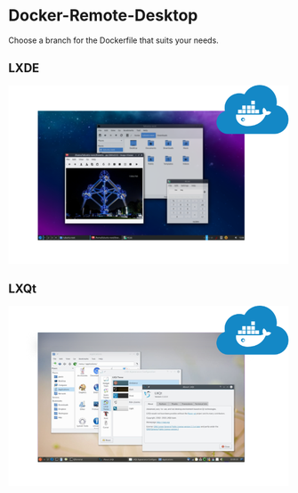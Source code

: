 # Docker-Remote-Desktop

Choose a branch for the Dockerfile that suits your needs.

## LXDE
![](https://github.com/NeuroForLunch/docker-remote-desktop/raw/main/lxde-1.png)

## LXQt
![](https://github.com/NeuroForLunch/docker-remote-desktop/raw/main/lxqt-1.png)
